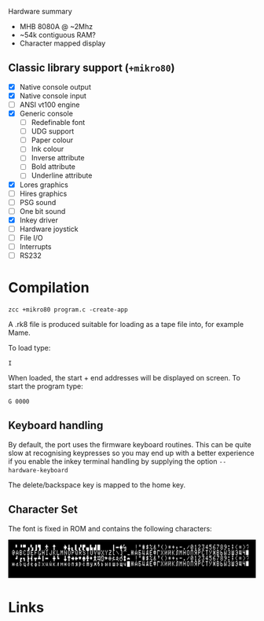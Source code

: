 Hardware summary

* MHB 8080A  @ ~2Mhz
* ~54k contiguous RAM?
* Character mapped display

## Classic library support (`+mikro80`)

* [x] Native console output
* [x] Native console input
* [ ] ANSI vt100 engine
* [x] Generic console
    * [ ] Redefinable font 
    * [ ] UDG support
    * [ ] Paper colour
    * [ ] Ink colour
    * [ ] Inverse attribute
    * [ ] Bold attribute
    * [ ] Underline attribute
* [x] Lores graphics
* [ ] Hires graphics
* [ ] PSG sound
* [ ] One bit sound
* [x] Inkey driver
* [ ] Hardware joystick
* [ ] File I/O
* [ ] Interrupts
* [ ] RS232

# Compilation

    zcc +mikro80 program.c -create-app

A .rk8 file is produced suitable for loading as a tape file into, for example Mame.

To load type:

    I

When loaded, the start + end addresses will be displayed on screen. To start the program type:

    G 0000

## Keyboard handling

By default, the port uses the firmware keyboard routines. This can be quite slow at recognising keypresses so you may end up with a better experience if you enable the inkey terminal handling by supplying the option `--hardware-keyboard`

The delete/backspace key is mapped to the home key.

## Character Set

The font is fixed in ROM and contains the following characters:

![charset](images/platform/mikro80_charset.png)

# Links

